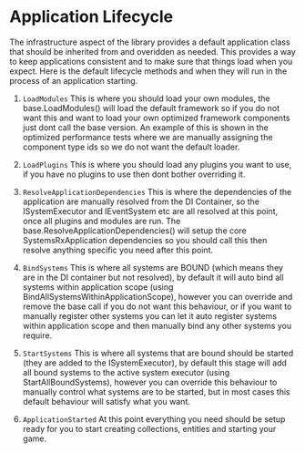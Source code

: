 # Application Lifecycle

The infrastructure aspect of the library provides a default application class that should be inherited from and overidden as needed. This provides a way to keep applications consistent and to make sure that things load when you expect. Here is the default lifecycle methods and when they will run in the process of an application starting.

1. `LoadModules`
This is where you should load your own modules, the base.LoadModules() will load the default framework so if you do not want this and want to load your own optimized framework components just dont call the base version. An example of this is shown in the optimized performance tests where we are manually assigning the component type ids so we do not want the default loader.

2. `LoadPlugins`
This is where you should load any plugins you want to use, if you have no plugins to use then dont bother overriding it.

3. `ResolveApplicationDependencies`
This is where the dependencies of the application are manually resolved from the DI Container, so the ISystemExecutor and IEventSystem etc are all resolved at this point, once all plugins and modules are run. The base.ResolveApplicationDependencies() will setup the core SystemsRxApplication dependencies so you should call this then resolve anything specific you need after this point.

4. `BindSystems`
This is where all systems are BOUND (which means they are in the DI container but not resolved), by default it will auto bind all systems within application scope (using BindAllSystemsWithinApplicationScope), however you can override and remove the base call if you do not want this behaviour, or if you want to manually register other systems you can let it auto register systems within application scope and then manually bind any other systems you require.

5. `StartSystems`
This is where all systems that are bound should be started (they are added to the ISystemExecutor), by default this stage will add all bound systems to the active system executor (using StartAllBoundSystems), however you can override this behaviour to manually control what systems are to be started, but in most cases this default behaviour will satisfy what you want.

6. `ApplicationStarted`
At this point everything you need should be setup ready for you to start creating collections, entities and starting your game.